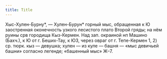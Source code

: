 ```yaml
---
title: Title
---
```


Хыс-Хулен-Бурну*, — Хулен-Бурун* горный мыс, обращенная к Ю заостренная
оконечность узкого лесистого плато Второй гряды; на нём руины срв городища
Кыз-Кермен. Над зап. окраиной нп Машино (Бахч.), к Ю от г. Беших-Тау, к ЮЗ,
через овраг от г. Тепе-Кермен 1, 2) ср. тюрк. кыз — девушка; хулен — из куле —
башня — «мыс девичьей башни» согласно легенде; «башенный мыс» Ж–7.
